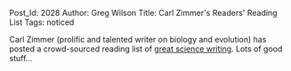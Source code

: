 Post_Id: 2028
Author: Greg Wilson
Title: Carl Zimmer's Readers' Reading List
Tags: noticed

<p>Carl Zimmer (prolific and talented writer on biology and evolution) has posted a crowd-sourced reading list of <a href="http://blogs.discovermagazine.com/loom/2009/02/01/the-crowd-sourced-reading-list/">great science writing</a>. Lots of good stuff...</p>
